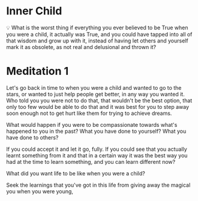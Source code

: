 # Inner Child

<aside>
💡 What is the worst thing if everything you ever believed to be True when you were a child, it actually was True, and you could have tapped into all of that wisdom and grow up with it, instead of having let others and yourself mark it as obsolete, as not real and delusional and thrown it?

</aside>

# Meditation 1

Let's go back in time to when you were a child and wanted to go to the stars, or wanted to just help people get better, in any way you wanted it. Who told you you were not to do that, that wouldn't be the best option, that only too few would be able to do that and it was best for you to step away soon enough not to get hurt like them for trying to achieve dreams.

What would happen if you were to be compassionate towards what's happened to you in the past? What you have done to yourself? What you have done to others? 

If you could accept it and let it go, fully. If you could see that you actually learnt something from it and that in a certain way it was the best way you had at the time to learn something, and you can learn different now?

What did you want life to be like when you were a child?

Seek the learnings that you've got in this life from giving away the magical you when you were young,
